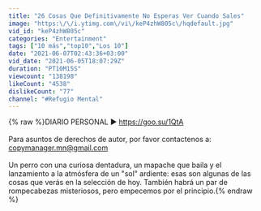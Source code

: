 ```yaml
---
title: "26 Cosas Que Definitivamente No Esperas Ver Cuando Sales"
image: "https:\/\/i.ytimg.com\/vi\/keP4zhW805c\/hqdefault.jpg"
vid_id: "keP4zhW805c"
categories: "Entertainment"
tags: ["10 más","top10","Los 10"]
date: "2021-06-07T02:43:36+03:00"
vid_date: "2021-06-05T18:07:29Z"
duration: "PT10M15S"
viewcount: "138198"
likeCount: "4538"
dislikeCount: "77"
channel: "#Refugio Mental"
---
```

{% raw %}DIARIO PERSONAL ► <a rel="nofollow" target="blank" href="https://goo.su/1QtA">https://goo.su/1QtA</a> <br /><br />Para asuntos de derechos de autor, por favor contactenos a: copymanager.mn@gmail.com<br /><br />Un perro con una curiosa dentadura, un mapache que baila y el lanzamiento a la atmósfera de un &quot;sol&quot; ardiente: esas son algunas de las cosas que verás en la selección de hoy. También habrá un par de rompecabezas misteriosos, pero empecemos por el principio.{% endraw %}
